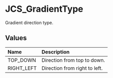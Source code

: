 # JCS_GradientType

Gradient direction type.

## Values

| Name       | Description                   |
|:-----------|:------------------------------|
| TOP_DOWN   | Direction from top to down.   |
| RIGHT_LEFT | Direction from right to left. |

